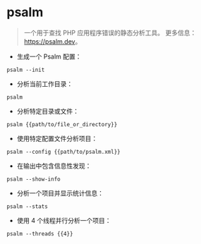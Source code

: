 # psalm

> 一个用于查找 PHP 应用程序错误的静态分析工具。
> 更多信息：<https://psalm.dev>。

- 生成一个 Psalm 配置：

`psalm --init`

- 分析当前工作目录：

`psalm`

- 分析特定目录或文件：

`psalm {{path/to/file_or_directory}}`

- 使用特定配置文件分析项目：

`psalm --config {{path/to/psalm.xml}}`

- 在输出中包含信息性发现：

`psalm --show-info`

- 分析一个项目并显示统计信息：

`psalm --stats`

- 使用 4 个线程并行分析一个项目：

`psalm --threads {{4}}`